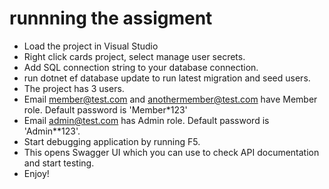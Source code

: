 # runnning the assigment

- Load the project in Visual Studio
- Right click cards project, select manage user secrets.
- Add SQL connection string to your database connection.
- run dotnet ef database update to run latest migration and seed users.
- The project has 3 users.
- Email member@test.com and anothermember@test.com have Member role. Default password is 'Member*123'
- Email admin@test.com has Admin role. Default password is 'Admin**123'.
- Start debugging application by running F5.
- This opens Swagger UI which you can use to check API documentation and start testing.
- Enjoy!